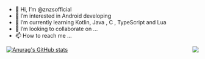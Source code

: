 - 👋 Hi, I’m @znzsofficial
- 👀 I’m interested in Android developing
- 🌱 I’m currently learning Kotlin, Java , C , TypeScript and Lua
- 💞️ I’m looking to collaborate on ...
- 📫 How to reach me ...

[![Anurag's GitHub stats](https://github-readme-stats.vercel.app/api?username=znzsofficial)](https://github.com/anuraghazra/github-readme-stats)
<img align="right" src="https://github-readme-stats.vercel.app/api/top-langs/?username=znzsofficial&layout=compact"> 
<!---
znzsofficial/znzsofficial is a ✨ special ✨ repository because its `README.md` (this file) appears on your GitHub profile.
You can click the Preview link to take a look at your changes.
--->
